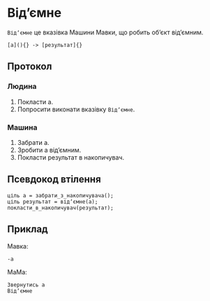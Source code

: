 # Відʼємне

`Відʼємне` <keyword>це</keyword> вказівка <subject>Машини Мавки</subject>, що робить обʼєкт відʼємним.

```
[а](){} -> [результат]{}
```

## Протокол

### Людина

1. Покласти а.
2. Попросити виконати вказівку `Відʼємне`.

### Машина

1. Забрати а.
2. Зробити а відʼємним.
3. Покласти результат в накопичувач.

## Псевдокод втілення

```ціль
ціль а = забрати_з_накопичувача();
ціль результат = відʼємне(а);
покласти_в_накопичувач(результат);
```

## Приклад

<subject>Мавка</subject>:

```мавка
-а
```

<subject>МаМа</subject>:

```мама
Звернутись а
Відʼємне
```
